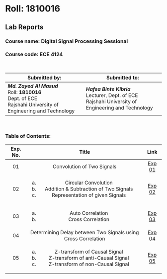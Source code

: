 # Roll: 1810016

## Lab Reports

### Course name: Digital Signal Processing Sessional
### Course code:  ECE 4124

<br>

| Submitted by: | Submitted to: |
| --- | --- |
| ***Md. Zayed Al Masud***<br>Roll: **1810016** <br>Dept. of ECE<br>Rajshahi University of Engineering and Technology<br> |  ***Hafsa Binte Kibria***<br>Lecturer, Dept. of ECE<br>Rajshahi University of Engineering and Technology |

<br>

### Table of Contents:

| Exp. No. | Title | Link |
| :---: | :---: | :---: |
| 01 | Convolution of Two Signals | [Exp 01](#)
| 02 | <ol type="a"><li>Circular Convolution<li>Addition & Subtraction of Two Signals<li> Representation of given Signals</ol> | [Exp 02](#)
| 03 | <ol type="a"><li>Auto Correlation<li>Cross Correlation </ol>| [Exp 03](#)
| 04 | Determining Delay between Two Signals using Cross Correlation | [Exp 04](https://github.com/Zayed-26/1810016-ECE-4123/tree/master/Exp.%204)
| 05 | <ol type="a"><li>Z-transform of Causal Signal<li>Z-transform of anti-Causal Signal<li> Z-transform of non-Causal Signal</ol> | [Exp 05](#)